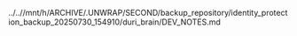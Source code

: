 ../..//mnt/h/ARCHIVE/.UNWRAP/SECOND/backup_repository/identity_protection_backup_20250730_154910/duri_brain/DEV_NOTES.md